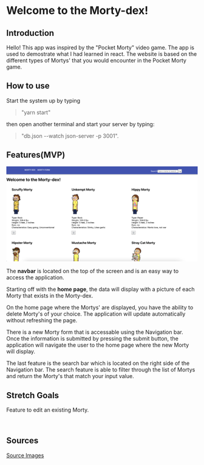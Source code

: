 
# Welcome to the Morty-dex!

## Introduction

Hello! This app was inspired by the "Pocket Morty" video game. The app is used to demostrate what I had learned in react. The website is based on the different types of Mortys' that you would encounter in the Pocket Morty game.  


## How to use

Start the system up by typing 

> "yarn start"

then open another terminal and start your server by typing:

> "db.json --watch json-server -p 3001".


## Features(MVP)

![front page of Morty-Dex](/Website.png)

The **navbar** is located on the top of the screen and is an easy way to access the application. 

Starting off with the **home page**, the data will display with a picture of each Morty that exists in the Morty-dex.

On the home page where the Mortys' are displayed, you have the ability to delete Morty's of your choice. The application will update automatically without refreshing the page. 

There is a new Morty form that is accessable using the Navigation bar. Once the information is submitted by pressing the submit button, the application will navigate the user to the home page where the new Morty will display.  

The last feature is the search bar which is located on the right side of the Navigation bar. The search feature is able to filter through the list of Mortys and return the Morty's that match your input value.  


## Stretch Goals

Feature to edit an existing Morty.

<br />

## Sources

[Source Images](https://rickandmorty.fandom.com/wiki/List_of_Mortys_(Pocket_Mortys))
